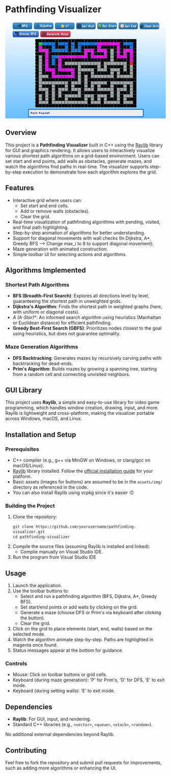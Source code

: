 # Pathfinding Visualizer

![Pathfinding Visualizer Demo](assets/pathfinder.jpg) <!-- Placeholder for a demo GIF or screenshot; replace with actual if available -->

## Overview

This project is a **Pathfinding Visualizer** built in C++ using the [Raylib](https://www.raylib.com/) library for GUI and graphics rendering. It allows users to interactively visualize various shortest path algorithms on a grid-based environment. Users can set start and end points, add walls as obstacles, generate mazes, and watch the algorithms find paths in real-time. The visualizer supports step-by-step execution to demonstrate how each algorithm explores the grid.

## Features

- Interactive grid where users can:
  - Set start and end cells.
  - Add or remove walls (obstacles).
  - Clear the grid.
- Real-time visualization of pathfinding algorithms with pending, visited, and final path highlighting.
- Step-by-step animation of algorithms for better understanding.
- Support for diagonal movements with wall checks (In Dijkstra, A*, Greedy BFS --> Change max_i to 8 to support diagonal movement).
- Maze generation with animated construction.
- Simple toolbar UI for selecting actions and algorithms.

## Algorithms Implemented

### Shortest Path Algorithms
- **BFS (Breadth-First Search)**: Explores all directions level by level, guaranteeing the shortest path in unweighted grids.
- **Dijkstra's Algorithm**: Finds the shortest path in weighted graphs (here, with uniform or diagonal costs).
- **A* (A-Star)**: An informed search algorithm using heuristics (Manhattan or Euclidean distance) for efficient pathfinding.
- **Greedy Best-First Search (GBFS)**: Prioritizes nodes closest to the goal using heuristics, but does not guarantee optimality.

### Maze Generation Algorithms
- **DFS Backtracking**: Generates mazes by recursively carving paths with backtracking for dead-ends.
- **Prim's Algorithm**: Builds mazes by growing a spanning tree, starting from a random cell and connecting unvisited neighbors.

## GUI Library
This project uses **Raylib**, a simple and easy-to-use library for video game programming, which handles window creation, drawing, input, and more. Raylib is lightweight and cross-platform, making the visualizer portable across Windows, macOS, and Linux.

## Installation and Setup

### Prerequisites
- C++ compiler (e.g., g++ via MinGW on Windows, or clang/gcc on macOS/Linux).
- [Raylib](https://www.raylib.com/) library installed. Follow the [official installation guide](https://github.com/raysan5/raylib/wiki/Working-on-GNU-Linux) for your platform.
- Basic assets (images for buttons) are assumed to be in the `assets/img/` directory as referenced in the code.
- You can also install Raylib using vcpkg since it's easier :D

### Building the Project
1. Clone the repository:
   ```
   git clone https://github.com/yourusername/pathfinding-visualizer.git
   cd pathfinding-visualizer
   ```
2. Compile the source files (assuming Raylib is installed and linked):
   - Complie manually on Visual Studio IDE.
3. Run the program from Visual Studio IDE

## Usage

1. Launch the application.
2. Use the toolbar buttons to:
   - Select and run a pathfinding algorithm (BFS, Dijkstra, A*, Greedy BFS).
   - Set start/end points or add walls by clicking on the grid.
   - Generate a maze (choose DFS or Prim's via keyboard after clicking the button).
   - Clear the grid.
3. Click on the grid to place elements (start, end, walls) based on the selected mode.
4. Watch the algorithm animate step-by-step. Paths are highlighted in magenta once found.
5. Status messages appear at the bottom for guidance.

### Controls
- Mouse: Click on toolbar buttons or grid cells.
- Keyboard (during maze generation): 'P' for Prim's, 'D' for DFS, 'E' to exit mode.
- Keyboard (during setting walls): 'E' to exit mode.

## Dependencies
- **Raylib**: For GUI, input, and rendering.
- Standard C++ libraries (e.g., `<vector>`, `<queue>`, `<stack>`, `<random>`).

No additional external dependencies beyond Raylib.

## Contributing
Feel free to fork the repository and submit pull requests for improvements, such as adding more algorithms or enhancing the UI.
